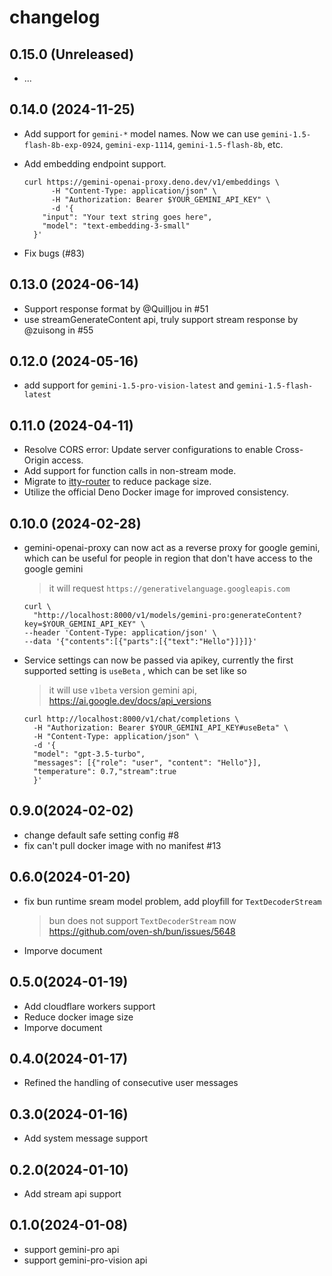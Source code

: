# changelog

## 0.15.0 (Unreleased)

- ...

## 0.14.0 (2024-11-25)

- Add support for `gemini-*` model names. Now we can use `gemini-1.5-flash-8b-exp-0924`, `gemini-exp-1114`, `gemini-1.5-flash-8b`, etc.
- Add embedding endpoint support.

  ```
  curl https://gemini-openai-proxy.deno.dev/v1/embeddings \
        -H "Content-Type: application/json" \
        -H "Authorization: Bearer $YOUR_GEMINI_API_KEY" \
        -d '{
      "input": "Your text string goes here",
      "model": "text-embedding-3-small"
    }'
  ```

- Fix bugs (#83)

## 0.13.0 (2024-06-14)

- Support response format by @Quilljou in #51
- use streamGenerateContent api, truly support stream response by @zuisong in #55

## 0.12.0 (2024-05-16)

- add support for `gemini-1.5-pro-vision-latest` and `gemini-1.5-flash-latest`

## 0.11.0 (2024-04-11)

- Resolve CORS error: Update server configurations to enable Cross-Origin
  access.
- Add support for function calls in non-stream mode.
- Migrate to [itty-router](https://github.com/kwhitley/itty-router) to reduce
  package size.
- Utilize the official Deno Docker image for improved consistency.

## 0.10.0 (2024-02-28)

- gemini-openai-proxy can now act as a reverse proxy for google gemini, which
  can be useful for people in region that don't have access to the google gemini
  > it will request `https://generativelanguage.googleapis.com`

  ```shell
  curl \
    "http://localhost:8000/v1/models/gemini-pro:generateContent?key=$YOUR_GEMINI_API_KEY" \
  --header 'Content-Type: application/json' \
  --data '{"contents":[{"parts":[{"text":"Hello"}]}]}'
  ```

- Service settings can now be passed via apikey, currently the first supported
  setting is `useBeta` , which can be set like so
  > it will use `v1beta` version gemini api,
  > <https://ai.google.dev/docs/api_versions>

  ```shell
  curl http://localhost:8000/v1/chat/completions \
    -H "Authorization: Bearer $YOUR_GEMINI_API_KEY#useBeta" \
    -H "Content-Type: application/json" \
    -d '{
    "model": "gpt-3.5-turbo",
    "messages": [{"role": "user", "content": "Hello"}],
    "temperature": 0.7,"stream":true
    }'
  ```

## 0.9.0(2024-02-02)

- change default safe setting config #8
- fix can't pull docker image with no manifest #13

## 0.6.0(2024-01-20)

- fix bun runtime sream model problem, add ployfill for `TextDecoderStream`
  > bun does not support `TextDecoderStream` now
  > <https://github.com/oven-sh/bun/issues/5648>

- Imporve document

## 0.5.0(2024-01-19)

- Add cloudflare workers support
- Reduce docker image size
- Imporve document

## 0.4.0(2024-01-17)

- Refined the handling of consecutive user messages

## 0.3.0(2024-01-16)

- Add system message support

## 0.2.0(2024-01-10)

- Add stream api support

## 0.1.0(2024-01-08)

- support gemini-pro api
- support gemini-pro-vision api

